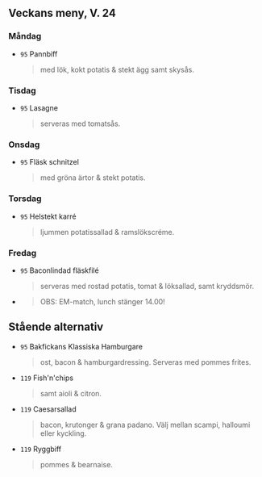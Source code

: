 ## Veckans meny, V. 24

### Måndag

* `95` Pannbiff 
  > med lök, kokt potatis & stekt ägg samt skysås.


### Tisdag

* `95` Lasagne
  > serveras med tomatsås.
  

### Onsdag

* `95` Fläsk schnitzel
  > med gröna ärtor & stekt potatis.

### Torsdag

* `95` Helstekt karré 
  >  ljummen potatissallad & ramslökscréme.

### Fredag

* `95` Baconlindad fläskfilé
  >  serveras med rostad potatis, tomat & löksallad, samt kryddsmör.
  > 
* >   OBS: EM-match, lunch stänger 14.00! 

## Stående alternativ

* `95` Bakfickans Klassiska Hamburgare
  > ost, bacon & hamburgardressing. Serveras med pommes frites.

* `119` Fish'n'chips  
  >  samt aioli & citron.

* `119` Caesarsallad
  > bacon, krutonger & grana padano. Välj mellan scampi, halloumi eller kyckling.
  
* `119` Ryggbiff
  > pommes & bearnaise.

